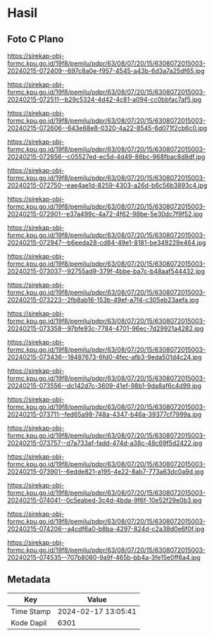 # Hasil

## Foto C Plano

https://sirekap-obj-formc.kpu.go.id/19f8/pemilu/pdpr/63/08/07/20/15/6308072015003-20240215-072409--697c8a0e-f957-4545-a43b-6d3a7a25df65.jpg

https://sirekap-obj-formc.kpu.go.id/19f8/pemilu/pdpr/63/08/07/20/15/6308072015003-20240215-072511--b29c5324-4d42-4c81-a094-cc0bbfac7af5.jpg

https://sirekap-obj-formc.kpu.go.id/19f8/pemilu/pdpr/63/08/07/20/15/6308072015003-20240215-072606--643e68e8-0320-4a22-8545-6d071f2cb6c0.jpg

https://sirekap-obj-formc.kpu.go.id/19f8/pemilu/pdpr/63/08/07/20/15/6308072015003-20240215-072656--c05527ed-ec5d-4d49-86bc-968fbac8d8df.jpg

https://sirekap-obj-formc.kpu.go.id/19f8/pemilu/pdpr/63/08/07/20/15/6308072015003-20240215-072750--eae4ae1d-8259-4303-a26d-b6c56b3893c4.jpg

https://sirekap-obj-formc.kpu.go.id/19f8/pemilu/pdpr/63/08/07/20/15/6308072015003-20240215-072901--e37a499c-4a72-4f62-98be-5e30dc7f9f52.jpg

https://sirekap-obj-formc.kpu.go.id/19f8/pemilu/pdpr/63/08/07/20/15/6308072015003-20240215-072947--b6eeda28-cd84-49e1-8181-be349229e464.jpg

https://sirekap-obj-formc.kpu.go.id/19f8/pemilu/pdpr/63/08/07/20/15/6308072015003-20240215-073037--92755ad9-379f-4bbe-ba7c-b48aaf544432.jpg

https://sirekap-obj-formc.kpu.go.id/19f8/pemilu/pdpr/63/08/07/20/15/6308072015003-20240215-073223--2fb8ab16-153b-49ef-a7f4-c305eb23aefa.jpg

https://sirekap-obj-formc.kpu.go.id/19f8/pemilu/pdpr/63/08/07/20/15/6308072015003-20240215-073358--97bfe93c-7784-4701-96ec-7d29921a4282.jpg

https://sirekap-obj-formc.kpu.go.id/19f8/pemilu/pdpr/63/08/07/20/15/6308072015003-20240215-073436--18487673-6fd0-4fec-afb3-9eda501d4c24.jpg

https://sirekap-obj-formc.kpu.go.id/19f8/pemilu/pdpr/63/08/07/20/15/6308072015003-20240215-073556--dc142d7c-3609-41ef-98b1-9da8af6c4d99.jpg

https://sirekap-obj-formc.kpu.go.id/19f8/pemilu/pdpr/63/08/07/20/15/6308072015003-20240215-073711--fed65a98-748a-4347-b46a-39377cf7999a.jpg

https://sirekap-obj-formc.kpu.go.id/19f8/pemilu/pdpr/63/08/07/20/15/6308072015003-20240215-073757--d7a733af-fadd-474d-a38c-48c69f5d2422.jpg

https://sirekap-obj-formc.kpu.go.id/19f8/pemilu/pdpr/63/08/07/20/15/6308072015003-20240215-073901--6edde821-a195-4e22-8ab7-773a63dc0a9d.jpg

https://sirekap-obj-formc.kpu.go.id/19f8/pemilu/pdpr/63/08/07/20/15/6308072015003-20240215-074041--0c5eabed-3c4d-4bda-9f6f-10e52f29e0b3.jpg

https://sirekap-obj-formc.kpu.go.id/19f8/pemilu/pdpr/63/08/07/20/15/6308072015003-20240215-074206--a4cdf6a0-b8ba-4297-824d-c2a38d0e6f0f.jpg

https://sirekap-obj-formc.kpu.go.id/19f8/pemilu/pdpr/63/08/07/20/15/6308072015003-20240215-074535--707b8080-9a9f-465b-bb4a-3fe15e0ff6a4.jpg


## Metadata

| Key        | Value               |
| ---------- | ------------------- |
| Time Stamp | 2024-02-17 13:05:41 |
| Kode Dapil | 6301                |



